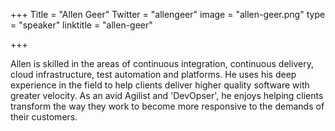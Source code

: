 +++
Title = "Allen Geer"
Twitter = "allengeer"
image = "allen-geer.png"
type = "speaker"
linktitle = "allen-geer"

+++

Allen is skilled in the areas of continuous integration, continuous delivery, cloud infrastructure, test automation and platforms. He uses his deep experience in the field to help clients deliver higher quality software with greater velocity. As an avid Agilist and 'DevOpser', he enjoys helping clients transform the way they work to become more responsive to the demands of their customers.
